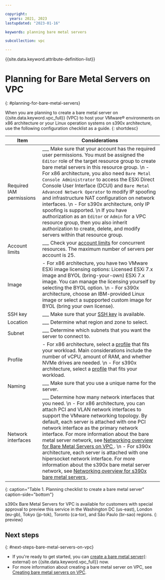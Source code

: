 ```yaml
---

copyright:
  years: 2021, 2023
lastupdated: "2023-01-16"

keywords: planning bare metal servers

subcollection: vpc

---
```


{{site.data.keyword.attribute-definition-list}}

# Planning for Bare Metal Servers on VPC
{: #planning-for-bare-metal-servers}

When you are planning to create a bare metal server on {{site.data.keyword.vpc_full}} (VPC) to host your VMware&reg; environments on x86 architecture or your Linux operation systems on s390x architecture, use the following configuration checklist as a guide.
{: shortdesc}

| Item | Considerations |
|----------|---------|
| Required IAM permissions | ___ Make sure that your account has the required user permissions. You must be assigned the `Editor` role of the target resource group to create bare metal servers in this resource group.  \n - For x86 architecture, you also need `Bare Metal Console Administrator` to access the ESXi Direct Console User Interface (DCUI) and `Bare Metal Advanced Network Operator` to modify IP spoofing and infrastructure NAT configuration on network interfaces.  \n - For s390x architecture, only IP spoofing is supported.  \n If you have authorization as an `Editor` or `Admin` for a VPC resource group, then you also inherit authorization to create, delete, and modify servers within that resource group. |
| Account limits | ___ Check your [account limits](/docs/vpc?topic=vpc-quotas#service-limits) for concurrent resources. The maximum number of servers per account is 25. |
| Image | - For x86 architecture, you have two VMware ESXi image licensing options: Licensed ESXi 7.x image and BYOL (bring-your-own) ESXi 7.x image. You can manage the licensing yourself by selecting the BYOL option.  \n - For s390x architecture, choose an IBM-provided Linux image or select a suppported custom image for BYOL (bring your own license). |
| SSH key | ___ Make sure that your [SSH key](/docs/vpc?topic=vpc-ssh-keys#ssh-keys) is available. |
| Location | ___ Determine what region and zone to select. |
| Subnet | ___ Determine which subnets that you want the server to connect to. |
| Profile | - For x86 architecture, select a [profile](/docs/vpc?topic=vpc-bare-metal-servers-profile) that fits your workload. Main considerations include the number of vCPU, amount of RAM, and whether NVMe drives are needed.  \n - For s390x architecture, select a [profile](/docs/vpc?topic=vpc-s390x-bare-metal-servers-profile) that fits your workload. |
| Naming | ___ Make sure that you use a unique name for the server. |
| Network interfaces | ___ Determine how many network interfaces that you need.  \n - For x86 architecture, you can attach PCI and VLAN network interfaces to support the VMware networking topology. By default, each server is attached with one PCI network interface as the primary network interface. For more information about the bare metal server network, see [Networking overview for Bare Metal Servers on VPC ](/docs/vpc?topic=vpc-bare-metal-servers-network).  \n - For s390x architecture, each server is attached with one hipersocket network interface. For more information about the s390x bare metal server network, see [Networking overview for s390x bare metal servers ](/docs/vpc?topic=vpc-s390x-bare-metal-servers-network). |
{: caption="Table 1. Planning checklist to create a bare metal server" caption-side="bottom"}

   s390x Bare Metal Servers for VPC is available for customers with special approval to preview this service in the Washington DC (us-east), London (eu-gb), Tokyo (jp-tok), Toronto (ca-tor), and São Paulo (br-sao) regions.
   {: preview}

## Next steps
{: #next-steps-bare-metal-servers-on-vpc}

* If you're ready to get started, you can [create a bare metal server](/vpc-ext/provision/bm){: external} on {{site.data.keyword.vpc_full}} now.
* For more information about creating a bare metal server on VPC, see [Creating bare metal servers on VPC](/docs/vpc?topic=vpc-creating-bare-metal-servers).
